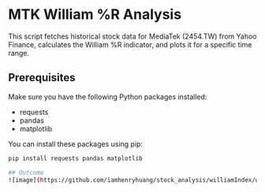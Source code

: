 # MTK William %R Analysis

This script fetches historical stock data for MediaTek (2454.TW) from Yahoo Finance, calculates the William %R indicator, and plots it for a specific time range.

## Prerequisites

Make sure you have the following Python packages installed:

- requests
- pandas
- matplotlib

You can install these packages using pip:

```sh
pip install requests pandas matplotlib

## Outcome
![image](https://github.com/iamhenryhuang/stock_analysis/williamIndex/williamIndex.png)
